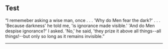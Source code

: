 ## Test

“I rememeber asking a wise man, once . . . 'Why do Men fear the dark?' . . . 'Because darkness' he told me, 'is ignorance made visible.' 'And do Men despise ignorance?' I asked. 'No,' he said, 'they prize it above all things--all things!--but only so long as it remains invisible.” 

---
